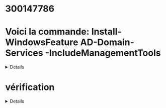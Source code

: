 # 300147786
# Voici la commande: Install-WindowsFeature AD-Domain-Services -IncludeManagementTools

<details>

'''powershell
DisplayName                      Name               InstallState
-----------                      ----               ------------
Active Directory Domain Services AD-Domain-Services    Installed
'''
</details>

# vérification 
<details>
'''powershell


ApplicationPartitions : {DC=DomainDnsZones,DC=DC999999999-00,DC=local, DC=ForestDnsZones,DC=DC999999999-00,DC=local}    CrossForestReferences : {}                                                                                              DomainNamingMaster    : DC300147786.DC999999999-00.local                                                                Domains               : {DC999999999-00.local}                                                                          ForestMode            : Windows2016Forest                                                                               GlobalCatalogs        : {DC300147786.DC999999999-00.local}
Name                  : DC999999999-00.local
PartitionsContainer   : CN=Partitions,CN=Configuration,DC=DC999999999-00,DC=local
RootDomain            : DC999999999-00.local
SchemaMaster          : DC300147786.DC999999999-00.local
Sites                 : {Default-First-Site-Name}
SPNSuffixes           : {}                                                                                              UPNSuffixes           : {} 
</details>
